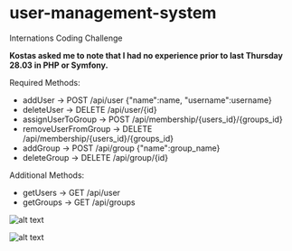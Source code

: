 # user-management-system
Internations Coding Challenge

**Kostas asked me to note that I had no experience prior to last Thursday 28.03 in PHP or Symfony.**

Required Methods:  
  * addUser -> POST /api/user  {"name":name, "username":username}  
  * deleteUser -> DELETE /api/user/{id}  
  * assignUserToGroup -> POST /api/membership/{users_id}/{groups_id}  
  * removeUserFromGroup -> DELETE /api/membership/{users_id}/{groups_id}  
  * addGroup -> POST /api/group  {"name":group_name}  
  * deleteGroup -> DELETE /api/group/{id}  
  
Additional Methods:  
  * getUsers -> GET /api/user  
  * getGroups -> GET /api/groups  

![alt text](https://github.com/lydonjake/user-management-system/blob/master/diagrams/Domain_Model.jpg)
  
![alt text](https://github.com/lydonjake/user-management-system/blob/master/diagrams/ERD.jpg)
